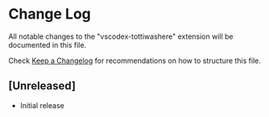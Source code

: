 # Change Log

All notable changes to the "vscodex-tottiwashere" extension will be documented in this file.

Check [Keep a Changelog](http://keepachangelog.com/) for recommendations on how to structure this file.

## [Unreleased]

- Initial release